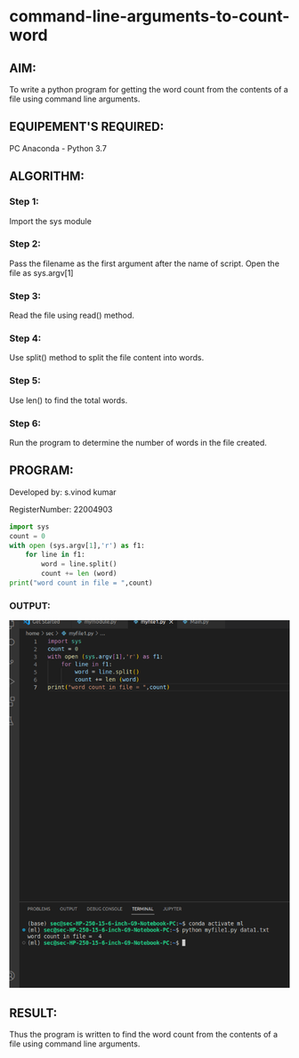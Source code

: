 # command-line-arguments-to-count-word
## AIM:
To write a python program for getting the word count from the contents of a file using command line arguments.
## EQUIPEMENT'S REQUIRED: 
PC
Anaconda - Python 3.7
## ALGORITHM: 
### Step 1: 
Import the sys module

### Step 2: 
Pass the filename as the first argument after the name of script. Open the file as sys.argv[1]
 
### Step 3: 
Read the file using read() method.

### Step 4:  
Use split() method to split the file content into words.

### Step 5:  
Use len() to find the total words.

### Step 6: 
Run the program to determine the number of words in the file created.

## PROGRAM:

 Developed by: s.vinod kumar
 
 RegisterNumber: 22004903

```python
import sys
count = 0
with open (sys.argv[1],'r') as f1:
    for line in f1:
        word = line.split()
        count += len (word)
print("word count in file = ",count)
```




### OUTPUT:








![output](output.png)



## RESULT:
Thus the program is written to find the word count from the contents of a file using command line arguments.
